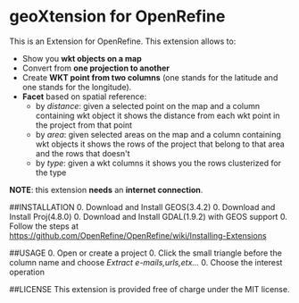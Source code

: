 geoXtension for OpenRefine
======================================

This is an Extension for OpenRefine.
This extension allows to:
- Show you **wkt objects on a map**
- Convert from **one projection to another**
- Create **WKT point from two columns** (one stands for the latitude and one stands for the longitude).
- **Facet** based on spatial reference:
   * by *distance*: given a selected point on the map and a column containing wkt object it shows the distance from each wkt point in the project from that point
   * by *area*: given selected areas on the map and a column containing wkt objects it shows the rows of the project that belong to that area and the rows that doesn't
   * by *type*: given a wkt columns it shows you the rows clusterized for the type

**NOTE**: this extension **needs** an **internet connection**.

##INSTALLATION
0. Download and Install GEOS(3.4.2)
0. Download and Install Proj(4.8.0)
0. Download and Install GDAL(1.9.2) with GEOS support
0. Follow the steps at https://github.com/OpenRefine/OpenRefine/wiki/Installing-Extensions

##USAGE
0. Open or create a project
0. Click the small triangle before the column name and choose *Extract e-mails,urls,etx...*
0. Choose the interest operation

##LICENSE
This extension is provided free of charge under the MIT license.
